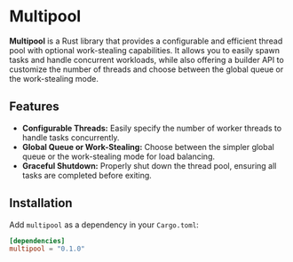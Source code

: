 # Multipool

**Multipool** is a Rust library that provides a configurable and efficient thread pool with optional work-stealing capabilities. It allows you to easily spawn tasks and handle concurrent workloads, while also offering a builder API to customize the number of threads and choose between the global queue or the work-stealing mode.

## Features

- **Configurable Threads:** Easily specify the number of worker threads to handle tasks concurrently.
- **Global Queue or Work-Stealing:** Choose between the simpler global queue or the work-stealing mode for load balancing.
- **Graceful Shutdown:** Properly shut down the thread pool, ensuring all tasks are completed before exiting.

## Installation

Add `multipool` as a dependency in your `Cargo.toml`:

```toml
[dependencies]
multipool = "0.1.0"
```
